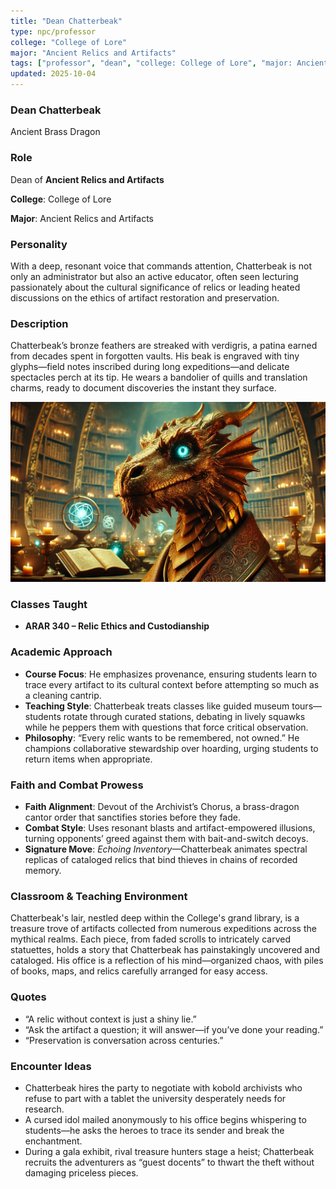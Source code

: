 ```yaml
---
title: "Dean Chatterbeak"
type: npc/professor
college: "College of Lore"
major: "Ancient Relics and Artifacts"
tags: ["professor", "dean", "college: College of Lore", "major: Ancient Relics and Artifacts", "variant:brass"]
updated: 2025-10-04
---
```


### Dean Chatterbeak

Ancient Brass Dragon

### Role

Dean of **Ancient Relics and Artifacts**

**College**: College of Lore

**Major**: Ancient Relics and Artifacts

### Personality

With a deep, resonant voice that commands attention, Chatterbeak is not only an administrator but also an active educator, often seen lecturing passionately about the cultural significance of relics or leading heated discussions on the ethics of artifact restoration and preservation.

### Description

Chatterbeak’s bronze feathers are streaked with verdigris, a patina earned from decades spent in forgotten vaults. His beak is engraved with tiny glyphs—field notes inscribed during long expeditions—and delicate spectacles perch at its tip. He wears a bandolier of quills and translation charms, ready to document discoveries the instant they surface.

![21CD179C-81B8-4A2F-AE90-908CEF2F5417](/assets/images/21CD179C-81B8-4A2F-AE90-908CEF2F5417.webp)

### Classes Taught

- **ARAR 340 – Relic Ethics and Custodianship**



### Academic Approach

- **Course Focus**: He emphasizes provenance, ensuring students learn to trace every artifact to its cultural context before attempting so much as a cleaning cantrip.
- **Teaching Style**: Chatterbeak treats classes like guided museum tours—students rotate through curated stations, debating in lively squawks while he peppers them with questions that force critical observation.
- **Philosophy**: “Every relic wants to be remembered, not owned.” He champions collaborative stewardship over hoarding, urging students to return items when appropriate.

### Faith and Combat Prowess

- **Faith Alignment**: Devout of the Archivist’s Chorus, a brass-dragon cantor order that sanctifies stories before they fade.
- **Combat Style**: Uses resonant blasts and artifact-empowered illusions, turning opponents’ greed against them with bait-and-switch decoys.
- **Signature Move**: *Echoing Inventory*—Chatterbeak animates spectral replicas of cataloged relics that bind thieves in chains of recorded memory.

### Classroom & Teaching Environment

Chatterbeak's lair, nestled deep within the College's grand library, is a treasure trove of artifacts collected from numerous expeditions across the mythical realms. Each piece, from faded scrolls to intricately carved statuettes, holds a story that Chatterbeak has painstakingly uncovered and cataloged. His office is a reflection of his mind—organized chaos, with piles of books, maps, and relics carefully arranged for easy access.

### Quotes

- “A relic without context is just a shiny lie.”
- “Ask the artifact a question; it will answer—if you’ve done your reading.”
- “Preservation is conversation across centuries.”

### Encounter Ideas

- Chatterbeak hires the party to negotiate with kobold archivists who refuse to part with a tablet the university desperately needs for research.
- A cursed idol mailed anonymously to his office begins whispering to students—he asks the heroes to trace its sender and break the enchantment.
- During a gala exhibit, rival treasure hunters stage a heist; Chatterbeak recruits the adventurers as “guest docents” to thwart the theft without damaging priceless pieces.
